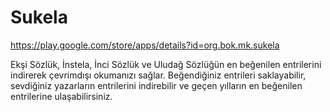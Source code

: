 # Sukela

https://play.google.com/store/apps/details?id=org.bok.mk.sukela 

Ekşi Sözlük, İnstela, İnci Sözlük ve Uludağ Sözlüğün en beğenilen entrilerini indirerek çevrimdışı okumanızı sağlar. Beğendiğiniz entrileri saklayabilir, sevdiğiniz yazarların entrilerini indirebilir ve geçen yılların en beğenilen entrilerine ulaşabilirsiniz.
  
 


  


  
 
 








